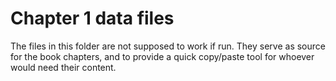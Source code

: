 Chapter 1 data files
====================

The files in this folder are not supposed to work if run.
They serve as source for the book chapters, and to provide a
quick copy/paste tool for whoever would need their content.
